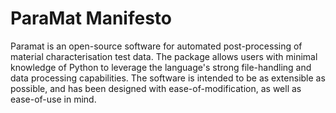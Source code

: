 # ParaMat Manifesto

Paramat is an open-source software for automated post-processing of material characterisation test data. The package allows users with minimal knowledge of Python to leverage the language's strong file-handling and data processing capabilities. The software is intended to be as extensible as possible, and has been designed with ease-of-modification, as well as ease-of-use in mind.

